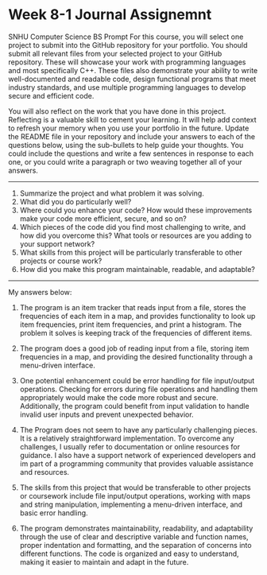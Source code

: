 # Week 8-1 Journal Assignemnt 
SNHU Computer Science BS
Prompt
For this course, you will select one project to submit into the GitHub repository for your portfolio. You should submit all relevant files from your selected project to your GitHub repository. These will showcase your work with programming languages and most specifically C++. These files also demonstrate your ability to write well-documented and readable code, design functional programs that meet industry standards, and use multiple programming languages to develop secure and efficient code.

You will also reflect on the work that you have done in this project. Reflecting is a valuable skill to cement your learning. It will help add context to refresh your memory when you use your portfolio in the future. Update the README file in your repository and include your answers to each of the questions below, using the sub-bullets to help guide your thoughts. You could include the questions and write a few sentences in response to each one, or you could write a paragraph or two weaving together all of your answers.
***
1.   Summarize the project and what problem it was solving.
2.   What did you do particularly well?
3.   Where could you enhance your code? How would these improvements make your code more efficient, secure, and so on?
4.   Which pieces of the code did you find most challenging to write, and how did you overcome this? What tools or resources are you          adding to your support network?
5.   What skills from this project will be particularly transferable to other projects or course work?
6.   How did you make this program maintainable, readable, and adaptable?
***
My answers below:
1.  The program is an item tracker that reads input from a file, stores the frequencies of each item in a map, and provides functionality to look up item frequencies, print item frequencies, and print a histogram. The problem it solves is keeping track of the frequencies of different items.
   
2.  The program does a good job of reading input from a file, storing item frequencies in a map, and providing the desired functionality through a menu-driven interface.
   
3.  One potential enhancement could be error handling for file input/output operations. Checking for errors during file operations and handling them appropriately would make the code more robust and secure. Additionally, the program could benefit from input validation to handle invalid user inputs and prevent unexpected behavior.
   
4. The Program does not seem to have any particularly challenging pieces. It is a relatively straightforward implementation. To overcome any challenges, I usually  refer to documentation or online resources for guidance. I also have a  support network of experienced developers and im part of a programming community that provides valuable assistance and resources.
   
5.  The skills from this project that would be transferable to other projects or coursework include file input/output operations, working with maps and string manipulation, implementing a menu-driven interface, and basic error handling.

6. The program demonstrates maintainability, readability, and adaptability through the use of clear and descriptive variable and function names, proper indentation and formatting, and the separation of concerns into different functions. The code is organized and easy to understand, making it easier to maintain and adapt in the future.
